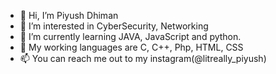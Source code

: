 - 👋 Hi, I’m Piyush Dhiman
- 👀 I’m interested in CyberSecurity, Networking
- 🌱 I’m currently learning JAVA, JavaScript and python.
- 💞️ My working languages are C, C++, Php, HTML, CSS
- 📫 You can reach me out to my instagram(@litreally_piyush)

<!---
Piyush-DM/Piyush-DM is a ✨ special ✨ repository because its `README.md` (this file) appears on your GitHub profile.
You can click the Preview link to take a look at your changes.
--->
